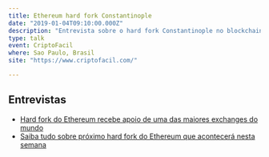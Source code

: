 ```yaml
---
title: Ethereum hard fork Constantinople
date: "2019-01-04T09:10:00.000Z"
description: "Entrevista sobre o hard fork Constantinople no blockchain Ethereum para CriptoFacil, Sao Paulo, Brasil"
type: talk
event: CriptoFacil
where: Sao Paulo, Brasil
site: "https://www.criptofacil.com/"

---
```


## Entrevistas

- <a href="https://www.criptofacil.com/hard-fork-do-ethereum-recebe-apoio-de-uma-das-maiores-exchanges-do-mundo/" target="_blank">Hard fork do Ethereum recebe apoio de uma das maiores exchanges do mundo</a>
- <a href="https://www.criptofacil.com/saiba-mais-sobre-o-constantinople-novo-hard-fork-da-rede-ethereum/" target="_blank">Saiba tudo sobre próximo hard fork do Ethereum que acontecerá nesta semana</a>
